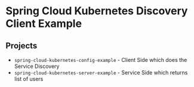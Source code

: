 # Spring Cloud Kubernetes Discovery Client Example



## Projects
- `spring-cloud-kubernetes-config-example` - Client Side which does the Service Discovery
- `spring-cloud-kubernetes-server-example` - Service Side which returns list of users

